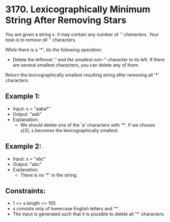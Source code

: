 # 3170. Lexicographically Minimum String After Removing Stars

You are given a string s. It may contain any number of '*' characters. Your task is to remove all '*' characters.

While there is a '*', do the following operation:

- Delete the leftmost '*' and the smallest non-'*' character to its left. If there are several smallest characters, you can delete any of them.

Return the lexicographically smallest resulting string after removing all '*' characters.

## Example 1:

- Input: s = "aaba*"
- Output: "aab"
- Explanation:
    - We should delete one of the 'a' characters with '*'. If we choose s[3], s becomes the lexicographically smallest.

## Example 2:

- Input: s = "abc"
- Output: "abc"
- Explanation:
    - There is no '*' in the string.


## Constraints:

- 1 <= s.length <= 105
- s consists only of lowercase English letters and '*'.
- The input is generated such that it is possible to delete all '*' characters.
